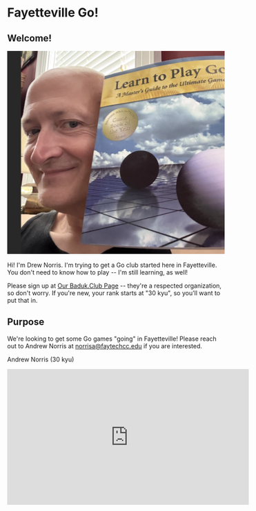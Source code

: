 # Fayetteville Go!

## Welcome!

<img src="gobook.png">

Hi! I'm Drew Norris. I'm trying to get a Go club started here in Fayetteville.
You don't need to know how to play -- I'm still learning, as well!

Please sign up at <a href="https://baduk.club/club/fayettevillego">Our Baduk.Club Page</a> -- they're a respected organization, so don't worry.
If you're new, your rank starts at "30 kyu", so you'll want to put that in.

## Purpose
We're looking to get some Go games "going" in Fayetteville! 
Please reach out to Andrew Norris at norrisa@faytechcc.edu if you are interested.

Andrew Norris (30 kyu)

<iframe width="560" height="315" src="https://www.youtube.com/embed/videoseries?si=gDgN5nfZZizwkH2y&amp;list=PL4DLlaT_bvDG5y6WSfXU8cQsTsb4o3YnT" title="YouTube video player" frameborder="0" allow="accelerometer; autoplay; clipboard-write; encrypted-media; gyroscope; picture-in-picture; web-share" referrerpolicy="strict-origin-when-cross-origin" allowfullscreen></iframe>
